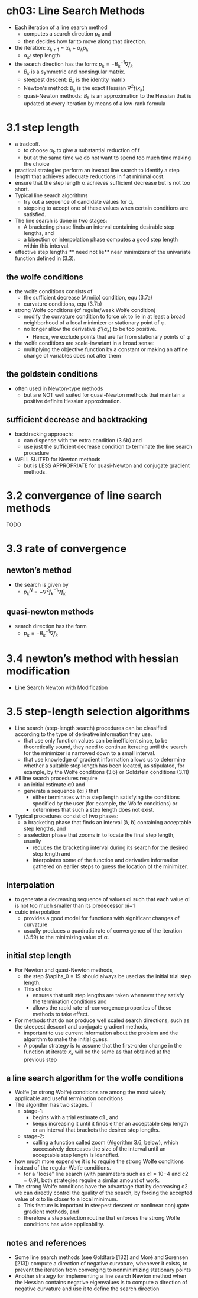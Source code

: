# ch03: Line Search Methods

* Each iteration of a line search method
  * computes a search direction $p_k$ and
  * then decides how far to move along that direction.
* the iteration: $x_{k+1} = x_k + \alpha_k p_k$
  * $\alpha_k$: step length
* the search direction has the form: $p_k = - B_k^{-1} \nabla f_k$
  * $B_k$ is a symmetric and nonsingular matrix.
  * steepest descent: $B_k$ is the identity matrix
  * Newton's method:  $B_k$ is the exact Hessian $\nabla^2 f(x_k)$
  * quasi-Newton methods: $B_k$ is an approximation to the Hessian that
    is updated at every iteration by means of a low-rank formula

# 3.1 step length
* a tradeoff.
  * to choose $\alpha_k$ to give a substantial reduction of f
  * but at the same time we do not want to spend too much time making the choice
* practical strategies perform an inexact line search to identify a step length that
  achieves adequate reductions in f at minimal cost.
* ensure that the step length α achieves sufficient decrease but is not too short.
* Typical line search algorithms
  * try out a sequence of candidate values for α,
  * stopping to accept one of these values when certain conditions are satisfied.
* The line search is done in two stages:
  * A bracketing phase finds an interval containing desirable step lengths, and
  * a bisection or interpolation phase computes a good step length within this interval.
* effective step lengths ** need not lie** near minimizers of the univariate function
  defined in (3.3).

## the wolfe conditions
* the wolfe conditions consists of
  * the sufficient decrease (Armijo) condition, equ (3.7a)
  * curvature conditions, equ (3.7b)
* strong Wolfe conditions (cf regular/weak Wolfe condition)
  * modify the curvature condition to force αk to lie in at least a broad neighborhood of
    a local minimizer or stationary point of φ.
  * no longer allow the derivative $\phi'(\alpha_k)$ to be too positive.
    * Hence, we exclude points that are far from stationary points of φ
* the wolfe conditions are scale-invariant in a broad sense:
  * multiplying the objective function by a constant or
    making an affine change of variables does not alter them

## the goldstein conditions
* often used in Newton-type methods
  * but are NOT well suited for quasi-Newton methods that
    maintain a positive definite Hessian approximation.

## sufficient decrease and backtracking
* backtracking approach:
  * can dispense with the extra condition (3.6b) and
  * use just the sufficient decrease condition to terminate the line search procedure
* WELL SUITED for Newton methods
  * but is LESS APPROPRIATE for quasi-Newton and conjugate gradient methods.

# 3.2 convergence of line search methods
TODO

# 3.3 rate of convergence
## newton’s method
* the search is given by
  * $p_k^N = - \nabla^2 f_k^{-1} \nabla f_k$

## quasi-newton methods
* search direction has the form
  * $p_k = - B_k^{-1} \nabla f_k$

# 3.4 newton’s method with hessian modification
* Line Search Newton with Modification

# 3.5 step-length selection algorithms
* Line search (step-length search) procedures can be classified according to
  the type of derivative information they use.
  * that use only function values can be inefficient since,
    to be theoretically sound, they need to continue iterating until
    the search for the minimizer is narrowed down to a small interval.
  * that use knowledge of gradient information allows us to determine
    whether a suitable step length has been located, as stipulated, for example,
    by the Wolfe conditions (3.6) or Goldstein conditions (3.11)
* All line search procedures require
  * an initial estimate α0 and
  * generate a sequence {αi } that
    * either terminates with a step length satisfying the conditions specified by
      the user (for example, the Wolfe conditions) or
    * determines that such a step length does not exist.
* Typical procedures consist of two phases:
  * a bracketing phase that finds an interval [ā, b̄] containing acceptable step lengths, and
  * a selection phase that zooms in to locate the final step length, usually
    * reduces the bracketing interval during its search for the desired
      step length and
    * interpolates some of the function and derivative information gathered on
      earlier steps to guess the location of the minimizer.

## interpolation
* to generate a decreasing sequence of values αi such that each value αi is not too much smaller
  than its predecessor αi−1
* cubic interpolation
  * provides a good model for functions with significant changes of curvature
  * usually produces a quadratic rate of convergence of the iteration (3.59) to the minimizing value of α.


## initial step length
* For Newton and quasi-Newton methods,
  * the step $\aplha_0 = 1$ should always be used as the initial trial step length.
  * This choice
    * ensures that unit step lengths are taken whenever they satisfy the termination conditions and
    * allows the rapid rate-of-convergence properties of these methods to take effect.
* For methods that do not produce well scaled search directions,
  such as the steepest descent and conjugate gradient methods,
  * important to use current information about the problem and the algorithm to make the initial guess.
  * A popular strategy is to assume that
    the first-order change in the function at iterate $x_k$ will be the same as that
    obtained at the previous step

## a line search algorithm for the wolfe conditions
* Wolfe (or strong Wolfe) conditions are among the most widely applicable and useful termination conditions
* The algorithm has two stages. T
  * stage-1:
    * begins with a trial estimate α1 , and
    * keeps increasing it until it finds either an acceptable step length or
      an interval that brackets the desired step lengths.
  * stage-2:
    * calling a function called zoom (Algorithm 3.6, below), which
      successively decreases the size of the interval until an
      acceptable step length is identified.
* how much more expensive it is to require the strong Wolfe conditions
  instead of the regular Wolfe conditions.
  * for a “loose” line search (with parameters such as c1 = 10−4 and c2 = 0.9),
    both strategies require a similar amount of work.
* The strong Wolfe conditions have the advantage that by decreasing c2 we
  can directly control the quality of the search, by forcing the accepted value of α to lie closer
  to a local minimum.
  * This feature is important in steepest descent or nonlinear conjugate gradient methods, and
  * therefore a step selection routine that enforces the strong Wolfe conditions has wide applicability.

## notes and references
* Some line search methods (see Goldfarb [132] and Moré and Sorensen [213]) compute
a direction of negative curvature, whenever it exists, to prevent the iteration from converging
to nonminimizing stationary points
* Another strategy for implementing a line search Newton method when the Hessian
contains negative eigenvalues is to compute a direction of negative curvature and use it to
define the search direction
